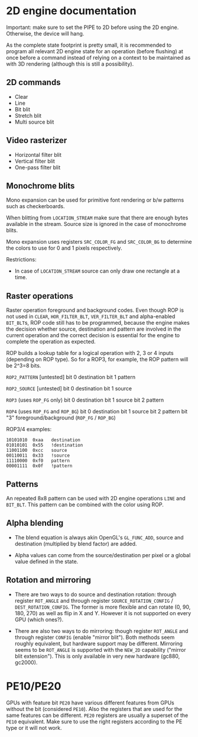 2D engine documentation
========================

Important: make sure to set the PIPE to 2D before using the 2D engine. Otherwise, the device will hang.

As the complete state footprint is pretty small, it is recommended to program all relevant
2D engine state for an operation (before flushing) at once before a command instead 
of relying on a context to be maintained as with 3D rendering (although this is still a possibility).

2D commands
-----------------

- Clear
- Line
- Bit blit
- Stretch blit
- Multi source blit

Video rasterizer
-----------------

- Horizontal filter blit
- Vertical filter blit
- One-pass filter blit

Monochrome blits
-----------------

Mono expansion can be used for primitive font rendering or b/w patterns such as checkerboards.

When blitting from `LOCATION_STREAM` make sure that there are
enough bytes available in the stream.
Source size is ignored in the case of monochrome blits.

Mono expansion uses registers
`SRC_COLOR_FG` and `SRC_COLOR_BG`
to determine the colors to use for 0 and 1 pixels respectively.

Restrictions:

- In case of `LOCATION_STREAM` source can only draw one rectangle at a time.

Raster operations
------------------
Raster operation foreground and background codes. Even though ROP
is not used in `CLEAR`, `HOR_FILTER_BLT`, `VER_FILTER_BLT` and alpha-enabled
`BIT_BLT`s, ROP code still has to be programmed, because the engine makes the
decision whether source, destination and pattern are involved in the current
operation and the correct decision is essential for the engine to complete
the operation as expected.

ROP builds a lookup table for a logical operation with 2, 3 or 4 inputs
(depending on ROP type). So for a ROP3, for example, the ROP pattern will be
2^3=8 bits.

`ROP2_PATTERN` [untested]
    bit 0 destination
    bit 1 pattern

`ROP2_SOURCE` [untested]
    bit 0 destination
    bit 1 source

`ROP3` (uses `ROP_FG` only)
    bit 0 destination
    bit 1 source
    bit 2 pattern

`ROP4` (uses `ROP_FG` and `ROP_BG`)
    bit 0 destination
    bit 1 source
    bit 2 pattern
    bit "3" foreground/background (`ROP_FG` / `ROP_BG`)
    
ROP3/4 examples:

    10101010  0xaa   destination
    01010101  0x55   !destination
    11001100  0xcc   source
    00110011  0x33   !source
    11110000  0xf0   pattern
    00001111  0x0f   !pattern

Patterns
---------
An repeated 8x8 pattern can be used with 2D engine operations `LINE` and `BIT_BLT`.
This pattern can be combined with the color using ROP.

Alpha blending
---------------
- The blend equation is always akin OpenGL's `GL_FUNC_ADD`, source and destination (multiplied by blend factor) are added.

- Alpha values can come from the source/destination per pixel or a global value defined in the state.

Rotation and mirroring
-----------------------

- There are two ways to do source and destination rotation: through register `ROT_ANGLE` and through
register `SOURCE_ROTATION_CONFIG` / `DEST_ROTATION_CONFIG`.
The former is more flexible and can rotate (0, 90, 180, 270) as well as flip in X and Y. However it is not supported
on every GPU (which ones?).

- There are also two ways to do mirroring: though register `ROT_ANGLE` and through
register `CONFIG` (enable "mirror blit"). Both methods seem roughly equivalent, but hardware support may be
different. Mirroring seems to be `ROT_ANGLE` is supported with the `NEW_2D` capability ("mirror blit extension").
This is only available in very new hardware (gc880, gc2000).

PE10/PE20
==========
GPUs with feature bit `PE20` have various different features from GPUs without the bit
(considered `PE10`). Also the registers that are used for the same features can be different. `PE20` registers
are usually a superset of the `PE10` equivalent. Make sure to use the right registers according to the PE type or
it will not work.

